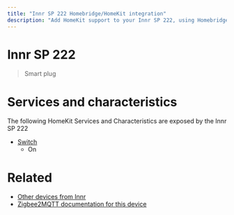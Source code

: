 ```yaml
---
title: "Innr SP 222 Homebridge/HomeKit integration"
description: "Add HomeKit support to your Innr SP 222, using Homebridge, Zigbee2MQTT and homebridge-z2m."
---
```

<!---
This file has been GENERATED using src/docgen/docgen.ts
DO NOT EDIT THIS FILE MANUALLY!
-->
# Innr SP 222
> Smart plug


# Services and characteristics
The following HomeKit Services and Characteristics are exposed by
the Innr SP 222

* [Switch](../../switch.md)
  * On


# Related
* [Other devices from Innr](../index.md#innr)
* [Zigbee2MQTT documentation for this device](https://www.zigbee2mqtt.io/devices/SP_222.html)